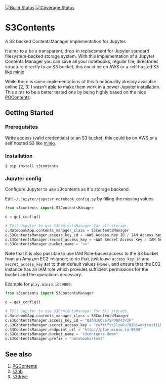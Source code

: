 
[![Build Status](https://api.travis-ci.org/danielfrg/s3contents.svg)](https://travis-ci.org/danielfrg/s3contents)
[![Coverage Status](https://coveralls.io/repos/github/danielfrg/s3contents/badge.svg?branch=master&t=ggwXvD)](https://coveralls.io/github/danielfrg/s3contents?branch=master)

# S3Contents

A S3 backed ContentsManager implementation for Jupyter.

It aims to a be a transparent, drop-in replacement for Jupyter standard filesystem-backed storage system.
With this implementation of a Jupyter Contents Manager you can save all your notebooks, regular file, directories
structure directly to an S3 bucket, this could be on AWS or a self hosted S3 like [minio](http://minio.io).

While there is some implementations of this functionality already available online [2, 3] I wasn't able to make
them work in a newer Jupyter installation. This aims to be a better tested one
by being highly based on the nice [PGContents](https://github.com/quantopian/pgcontents).

## Getting Started

### Prerequisites

Write access (valid credentials) to an S3 bucket, this could be on AWS or a self hosted S3 like [minio](http://minio.io).

### Installation

```
$ pip install s3contents
```

### Jupyter config

Configure Jupyter to use s3contents as it's storage backend.

Edit `~/.jupyter/jupyter_notebook_config.py` by filling the missing values:

```python
from s3contents import S3ContentsManager

c = get_config()

# Tell Jupyter to use S3ContentsManager for all storage.
c.NotebookApp.contents_manager_class = S3ContentsManager
c.S3ContentsManager.access_key_id = <AWS Access Key ID / IAM Access Key ID>
c.S3ContentsManager.secret_access_key = <AWS Secret Access Key / IAM Secret Access Key>
c.S3ContentsManager.bucket_name = "<>"
```

Note that it is also possible to use IAM Role-based access to the S3 bucket from an Amazon EC2 instance; to do that,
just leave ```access_key_id``` and ```secret_access_key``` set to their default values (```None```), and ensure that
the EC2 instance has an IAM role which provides sufficient permissions for the bucket and the operations necessary.

Example for `play.minio.io:9000`:

```python
from s3contents import S3ContentsManager

c = get_config()

# Tell Jupyter to use S3ContentsManager for all storage.
c.NotebookApp.contents_manager_class = S3ContentsManager
c.S3ContentsManager.access_key_id = "Q3AM3UQ867SPQQA43P2F"
c.S3ContentsManager.secret_access_key = "zuf+tfteSlswRu7BJ86wekitnifILbZam1KYY3TG"
c.S3ContentsManager.endpoint_url = "http://play.minio.io:9000"
c.S3ContentsManager.bucket_name = "s3contents-demo"
c.S3ContentsManager.prefix = "notebooks/test"
```

## See also

1. [PGContents](https://github.com/quantopian/pgcontents)
2. [s3nb](https://github.com/monetate/s3nb)
3. [s3drive](https://github.com/stitchfix/s3drive)
